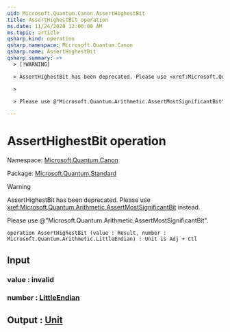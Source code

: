 ```yaml
---
uid: Microsoft.Quantum.Canon.AssertHighestBit
title: AssertHighestBit operation
ms.date: 11/24/2020 12:00:00 AM
ms.topic: article
qsharp.kind: operation
qsharp.namespace: Microsoft.Quantum.Canon
qsharp.name: AssertHighestBit
qsharp.summary: >+
  > [!WARNING]

  > AssertHighestBit has been deprecated. Please use <xref:Microsoft.Quantum.Arithmetic.AssertMostSignificantBit> instead.

  >

  > Please use @"Microsoft.Quantum.Arithmetic.AssertMostSignificantBit".

---
```


# AssertHighestBit operation

Namespace: [Microsoft.Quantum.Canon](xref:Microsoft.Quantum.Canon)

Package: [Microsoft.Quantum.Standard](https://nuget.org/packages/Microsoft.Quantum.Standard)


> [!WARNING]
> AssertHighestBit has been deprecated. Please use <xref:Microsoft.Quantum.Arithmetic.AssertMostSignificantBit> instead.
>
> Please use @"Microsoft.Quantum.Arithmetic.AssertMostSignificantBit".



```qsharp
operation AssertHighestBit (value : Result, number : Microsoft.Quantum.Arithmetic.LittleEndian) : Unit is Adj + Ctl
```


## Input

### value : __invalid<Result>__




### number : [LittleEndian](xref:Microsoft.Quantum.Arithmetic.LittleEndian)





## Output : [Unit](xref:microsoft.quantum.lang-ref.unit)

